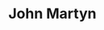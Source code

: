 ---
title: "John Martyn"
summary: "Iain David McGeachy , known professionally as John Martyn, was a Scottish singer-songwriter and guitarist. Over a 40-year career, he released 23 studio albums, and received frequent critical acclaim. The Times described him as \"an electrifying guitarist and singer whose music blurred the boundaries between folk, jazz, rock and blues\".Martyn began his career at age 17 as a key member of the Scottish folk music scene, drawing inspiration from American blues and English traditional music, and signed with Island Records. By the 1970s he had begun incorporating jazz and rock into his sound on albums such as Solid Air and One World , as well as experimenting with guitar effects and tape delay machines such as Echoplex. He struggled with substance abuse and domestic problems throughout the 1970s and 1980s, though he continued to release albums while collaborating with figures such as Phil Collins and Lee \"Scratch\" Perry. He remained active until his death in 2009."
slug: "john-martyn"
image: "john-martyn.jpg"
apple_music_artist_url: "None"
wikipedia_url: "https://en.wikipedia.org/wiki/John_Martyn"
---